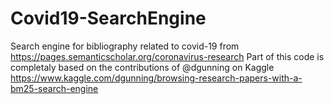# Covid19-SearchEngine
Search engine for bibliography related to covid-19 from https://pages.semanticscholar.org/coronavirus-research
Part of this code is completaly based on the contributions of @dgunning on Kaggle https://www.kaggle.com/dgunning/browsing-research-papers-with-a-bm25-search-engine
